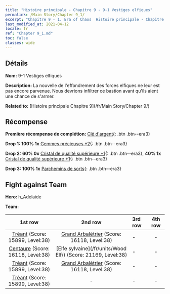 ```yaml
---
title: "Histoire principale - Chapitre 9 - 9-1 Vestiges elfiques"
permalink: /Main Story/Chapter 9_1/
excerpt: "Chapitre 9 - 1. Era of Chaos  Histoire principale - Chapitre 9_1. 9-1 Vestiges elfiques"
last_modified_at: 2021-04-12
locale: fr
ref: "Chapter 9_1.md"
toc: false
classes: wide
---
```


## Détails

 **Nom:** 9-1 Vestiges elfiques

 **Description:** La nouvelle de l'effondrement des forces elfiques ne leur est pas encore parvenue. Nous devrions infiltrer ce bastion avant qu'ils aient une chance de s'armer.

 **Related to:** [Histoire principale Chapitre 9](/fr/Main Story/Chapter 9/)

## Récompense

 **Première récompense de complétion:** [Clé d'argent](/fr/Items/con_693/){: .btn .btn--era3}

 **Drop 1:** **100% 1x** [Gemmes précieuses +2](/fr/Items/mat_30/){: .btn .btn--era3}

 **Drop 2:** **60% 0x** [Cristal de qualité supérieure +1](/fr/Items/mat_24/){: .btn .btn--era3}, **40% 1x** [Cristal de qualité supérieure +1](/fr/Items/mat_24/){: .btn .btn--era3}

 **Drop 3:** **100% 1x** [Parchemins de sorts](/fr/Items/con_694/){: .btn .btn--era3}


## Fight against Team
 **Hero:** h_Adelaide

 **Team:**


  | 1st row | 2nd row | 3rd row | 4th row |
  |:----:|:----:|:----|:----:|
  | [Tréant](/fr/units/Treant/) (Score: 15899, Level:38)  | [Grand Arbalétrier](/fr/units/Marksman/) (Score: 16118, Level:38)  | - | - |
  | [Centaure](/fr/units/Centaur/) (Score: 16118, Level:38)  | [Elfe sylvaine](/fr/units/Wood Elf/) (Score: 21169, Level:38)  | - | - |
  | [Tréant](/fr/units/Treant/) (Score: 15899, Level:38)  | [Grand Arbalétrier](/fr/units/Marksman/) (Score: 16118, Level:38)  | - | - |
  | [Tréant](/fr/units/Treant/) (Score: 15899, Level:38)  | - | - | - |


